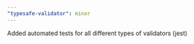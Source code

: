 ```yaml
---
"typesafe-validator": minor
---
```


Added automated tests for all different types of validators
(jest)
